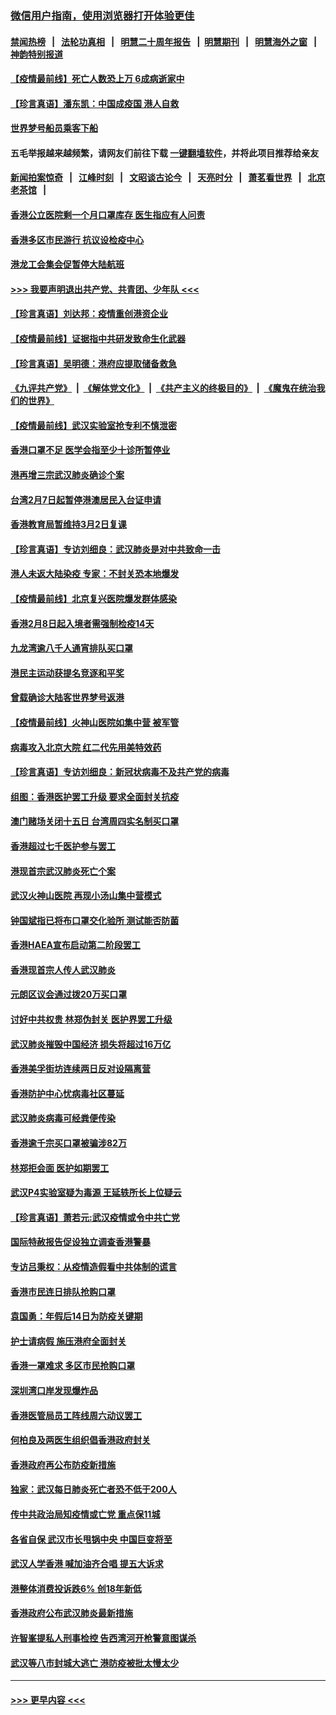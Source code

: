 ### [微信用户指南，使用浏览器打开体验更佳](https://github.com/gfw-breaker/banned-news1/blob/master/indexes/wechat-guide.md?t=0)
#### [禁闻热榜](热点新闻.md?t=0)  &nbsp;&nbsp;|&nbsp;&nbsp; [法轮功真相](https://github.com/gfw-breaker/truth/blob/master/README.md?t=0) &nbsp;&nbsp;|&nbsp;&nbsp; [明慧二十周年报告](https://github.com/gfw-breaker/mh-reports/blob/master/README.md?t=0) &nbsp;&nbsp;|&nbsp;&nbsp;[明慧期刊](https://github.com/gfw-breaker/mh-qikan) &nbsp;&nbsp;|&nbsp;&nbsp; [明慧海外之窗](https://github.com/gfw-breaker/mh-news/blob/master/README.md?t=0) &nbsp;&nbsp;|&nbsp;&nbsp; [神韵特别报道](https://github.com/gfw-breaker/mh-news/blob/master/shenyun.md?t=0)
#### [【疫情最前线】死亡人数恐上万 6成病逝家中](../pages/nsc415/n11856687.md?t=02102022) 
#### [【珍言真语】潘东凯：中国成疫国 港人自救](../pages/nsc415/n11856962.md?t=02102022) 
#### [世界梦号船员乘客下船](../pages/nsc415/n11856883.md?t=02102022) 
#### 五毛举报越来越频繁，请网友们前往下载 [一键翻墙软件](https://github.com/gfw-breaker/ssr-accounts)，并将此项目推荐给亲友
#### [新闻拍案惊奇](https://github.com/gfw-breaker/banned-news1/blob/master/pages/link4.md) &nbsp;&nbsp;|&nbsp;&nbsp; [江峰时刻](https://github.com/gfw-breaker/banned-news1/blob/master/pages/link4.md) &nbsp;&nbsp;|&nbsp;&nbsp; [文昭谈古论今](https://github.com/gfw-breaker/banned-news1/blob/master/pages/link4.md) &nbsp;&nbsp;|&nbsp;&nbsp; [天亮时分](https://github.com/gfw-breaker/banned-news1/blob/master/pages/link4.md) &nbsp;&nbsp;|&nbsp;&nbsp; [萧茗看世界](https://github.com/gfw-breaker/banned-news1/blob/master/pages/link4.md) &nbsp;&nbsp;|&nbsp;&nbsp; [北京老茶馆](https://github.com/gfw-breaker/banned-news1/blob/master/pages/link4.md) &nbsp;&nbsp;|&nbsp;&nbsp; 
#### [香港公立医院剩一个月口罩库存 医生指应有人问责](../pages/nsc415/n11856875.md?t=02102022) 
#### [香港多区市民游行 抗议设检疫中心](../pages/nsc415/n11856866.md?t=02102022) 
#### [港龙工会集会促暂停大陆航班](../pages/nsc415/n11856840.md?t=02102022) 
#### [>>> 我要声明退出共产党、共青团、少年队 <<<](https://github.com/begood0513/goodnews/blob/master/quit/letter.md) 
#### [【珍言真语】刘达邦：疫情重创港资企业](../pages/nsc415/n11854274.md?t=02102022) 
#### [【疫情最前线】证据指中共研发致命生化武器](../pages/nsc415/n11853087.md?t=02102022) 
#### [【珍言真语】吴明德：港府应提取储备救急](../pages/nsc415/n11852734.md?t=02102022) 
#### [《九评共产党》](https://github.com/begood0513/9ping.md/blob/master/README.md) &nbsp;|&nbsp; [《解体党文化》](../../../../jtdwh.md/blob/master/README.md)  &nbsp;|&nbsp; [《共产主义的终极目的》](../../../../gczydzjmd.md/blob/master/README.md) &nbsp;|&nbsp; [《魔鬼在统治我们的世界》](../../../../mgztzwmdsj.md/blob/master/README.md) 
#### [【疫情最前线】武汉实验室抢专利不慎泄密](../pages/nsc415/n11850310.md?t=02102022) 
#### [香港口罩不足 医学会指至少十诊所暂停业](../pages/nsc415/n11850301.md?t=02102022) 
#### [港再增三宗武汉肺炎确诊个案](../pages/nsc415/n11850328.md?t=02102022) 
#### [台湾2月7日起暂停港澳居民入台证申请](../pages/nsc415/n11850304.md?t=02102022) 
#### [香港教育局暂维持3月2日复课](../pages/nsc415/n11850260.md?t=02102022) 
#### [【珍言真语】专访刘细良：武汉肺炎是对中共致命一击](../pages/nsc415/n11849934.md?t=02102022) 
#### [港人未返大陆染疫 专家：不封关恐本地爆发](../pages/nsc415/n11848021.md?t=02102022) 
#### [【疫情最前线】北京复兴医院爆发群体感染](../pages/nsc415/n11847626.md?t=02102022) 
#### [香港2月8日起入境者需强制检疫14天](../pages/nsc415/n11847658.md?t=02102022) 
#### [九龙湾逾八千人通宵排队买口罩](../pages/nsc415/n11847647.md?t=02102022) 
#### [港民主运动获提名竞逐和平奖](../pages/nsc415/n11847633.md?t=02102022) 
#### [曾载确诊大陆客世界梦号返港](../pages/nsc415/n11847608.md?t=02102022) 
#### [【疫情最前线】火神山医院如集中营 被军管](../pages/nsc415/n11847524.md?t=02102022) 
#### [病毒攻入北京大院 红二代先用美特效药](../pages/nsc415/n11847427.md?t=02102022) 
#### [【珍言真语】专访刘细良：新冠状病毒不及共产党的病毒](../pages/nsc415/n11847164.md?t=02102022) 
#### [组图：香港医护罢工升级 要求全面封关抗疫](../pages/nsc415/n11844107.md?t=02102022) 
#### [澳门赌场关闭十五日 台湾周四实名制买口罩](../pages/nsc415/n11845083.md?t=02102022) 
#### [香港超过七千医护参与罢工](../pages/nsc415/n11845051.md?t=02102022) 
#### [港现首宗武汉肺炎死亡个案](../pages/nsc415/n11844998.md?t=02102022) 
#### [武汉火神山医院 再现小汤山集中营模式](../pages/nsc415/n11844763.md?t=02102022) 
#### [钟国斌指已将布口罩交化验所 测试能否防菌](../pages/nsc415/n11842783.md?t=02102022) 
#### [香港HAEA宣布启动第二阶段罢工](../pages/nsc415/n11842723.md?t=02102022) 
#### [香港现首宗人传人武汉肺炎](../pages/nsc415/n11842766.md?t=02102022) 
#### [元朗区议会通过拨20万买口罩](../pages/nsc415/n11842754.md?t=02102022) 
#### [讨好中共权贵 林郑伪封关 医护界罢工升级](../pages/nsc415/n11842359.md?t=02102022) 
#### [武汉肺炎摧毁中国经济 损失将超过16万亿](../pages/nsc415/n11839723.md?t=02102022) 
#### [香港美孚街坊连续两日反对设隔离营](../pages/nsc415/n11839962.md?t=02102022) 
#### [香港防护中心忧病毒社区蔓延](../pages/nsc415/n11839933.md?t=02102022) 
#### [武汉肺炎病毒可经粪便传染](../pages/nsc415/n11839939.md?t=02102022) 
#### [香港逾千宗买口罩被骗涉82万](../pages/nsc415/n11839914.md?t=02102022) 
#### [林郑拒会面 医护如期罢工](../pages/nsc415/n11839892.md?t=02102022) 
#### [武汉P4实验室疑为毒源 王延轶所长上位疑云](../pages/nsc415/n11835543.md?t=02102022) 
#### [【珍言真语】萧若元:武汉疫情或令中共亡党](../pages/nsc415/n11829394.md?t=02102022) 
#### [国际特赦报告促设独立调查香港警暴](../pages/nsc415/n11833845.md?t=02102022) 
#### [专访吕秉权：从疫情造假看中共体制的谎言](../pages/nsc415/n11833813.md?t=02102022) 
#### [香港市民连日排队抢购口罩](../pages/nsc415/n11833794.md?t=02102022) 
#### [袁国勇：年假后14日为防疫关键期](../pages/nsc415/n11831088.md?t=02102022) 
#### [护士请病假 施压港府全面封关](../pages/nsc415/n11831030.md?t=02102022) 
#### [香港一罩难求 多区市民抢购口罩](../pages/nsc415/n11831002.md?t=02102022) 
#### [深圳湾口岸发现爆炸品](../pages/nsc415/n11828802.md?t=02102022) 
#### [香港医管局员工阵线周六动议罢工](../pages/nsc415/n11828762.md?t=02102022) 
#### [何柏良及两医生组织倡香港政府封关](../pages/nsc415/n11828749.md?t=02102022) 
#### [香港政府再公布防疫新措施](../pages/nsc415/n11828716.md?t=02102022) 
#### [独家：武汉每日肺炎死亡者恐不低于200人](../pages/nsc415/n11828240.md?t=02102022) 
#### [传中共政治局知疫情或亡党 重点保11城](../pages/nsc415/n11828145.md?t=02102022) 
#### [各省自保 武汉市长甩锅中央 中国巨变将至](../pages/nsc415/n11828021.md?t=02102022) 
#### [武汉人学香港 喊加油齐合唱 提五大诉求](../pages/nsc415/n11827046.md?t=02102022) 
#### [港整体消费投诉跌6% 创18年新低](../pages/nsc415/n11817280.md?t=02102022) 
#### [香港政府公布武汉肺炎最新措施](../pages/nsc415/n11817152.md?t=02102022) 
#### [许智峯提私人刑事检控 告西湾河开枪警意图谋杀](../pages/nsc415/n11817132.md?t=02102022) 
#### [武汉等八市封城大逃亡 港防疫被批太慢太少](../pages/nsc415/n11817058.md?t=02102022) 

----
#### [ >>> 更早内容 <<< ](../indexes/nsc415-earlier.md)
